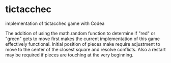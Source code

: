 # tictacchec
implementation of tictacchec game with Codea

The addition of using the math.random function to determine if "red" or "green" gets to move first makes the current implementation of this game effectively functional. Initial position of pieces make require adjustment to move to the center of the closest square and resolve conflicts. Also a restart may be required if pieces are touching at the very beginning.

